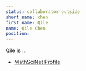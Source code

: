 ```yaml
---
status: collaborator-outside
short_name: chen
first_name: Qile
name: Qile Chen
position: 
---
```

Qile is ...

- [MathSciNet Profile](https://mathscinet.ams.org/mathscinet/MRAuthorID/924581)